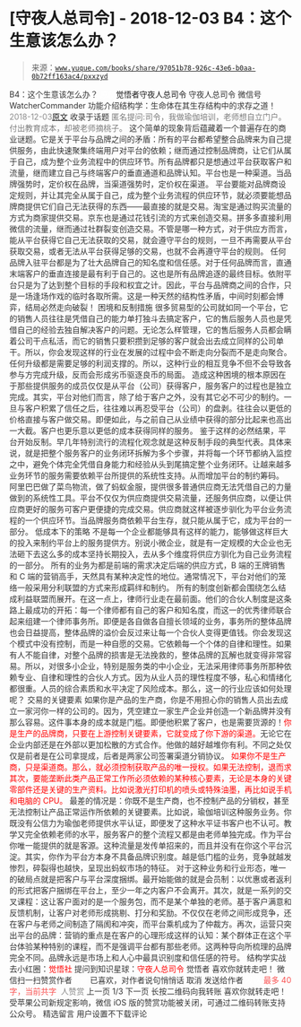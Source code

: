 # [守夜人总司令] - 2018-12-03 B4：这个生意该怎么办？

> 来源：[`www.yuque.com/books/share/97051b78-926c-43e6-b0aa-0b72ff163ac4/pxxzyd`](https://www.yuque.com/books/share/97051b78-926c-43e6-b0aa-0b72ff163ac4/pxxzyd)

<ne-p id="520f42f3293818f927861ebbd5b15da4_p_0" data-lake-id="520f42f3293818f927861ebbd5b15da4_p_0"><ne-text id="u458eba79" style="color: rgb(51, 51, 51);">B4：这个生意该怎么办？</ne-text></ne-p> <ne-p id="bc5081074dfecbd8da83a137ac8ac02a" data-lake-id="bc5081074dfecbd8da83a137ac8ac02a"><ne-text id="uc028f7f0" ne-fontsize="12" style="color: rgb(255, 255, 255);">原创</ne-text><ne-text id="u4e86ccf2" ne-fontsize="14">觉悟者</ne-text><ne-text id="u7add967f" ne-fontsize="14">守夜人总司令</ne-text></ne-p> <ne-p id="6015fb639881c2ff228eb3c03990f88c" data-lake-id="6015fb639881c2ff228eb3c03990f88c"><ne-text id="u3e6e9975" ne-fontsize="14" ne-bold="true" style="color: rgb(51, 51, 51);">守夜人总司令</ne-text></ne-p> <ne-p id="94a5601dce2fa577435aa54f50d6e925" data-lake-id="94a5601dce2fa577435aa54f50d6e925"><ne-text id="ub0f8664a" ne-fontsize="14" style="color: rgb(51, 51, 51);">微信号</ne-text><ne-text id="u2407438e" ne-fontsize="14" style="color: rgb(51, 51, 51);">WatcherCommander</ne-text></ne-p> <ne-p id="13d46bdd27e100374118edb9d3393418" data-lake-id="13d46bdd27e100374118edb9d3393418"><ne-text id="u96fa271d" ne-fontsize="14" style="color: rgb(51, 51, 51);">功能介绍</ne-text><ne-text id="uf4624866" ne-fontsize="14" style="color: rgb(51, 51, 51);">结构学：生命体在其生存结构中的求存之道！</ne-text></ne-p> <ne-p id="9e98374740ea7002895ddae60e773913" data-lake-id="9e98374740ea7002895ddae60e773913"><ne-text id="u23652307" style="color: rgb(140, 140, 140);">2018-12-03</ne-text>[<ne-text id="uaf63cf7b" ne-fontsize="14">原文</ne-text>](https://mp.weixin.qq.com/s?__biz=MzAxNDk1NjI2Mw==&mid=2247484087&idx=1&sn=a9e90f6393238877c489f63e0cac46f9&chksm=9b8a213facfda8298eb01445003a5d7a4a72a0512e32c02d8e413f109ad907fda5dbf0a11d93&scene=27#wechat_redirect&cpage=453)</ne-p> <ne-p id="da44a905b3984f1d920c4198513aada7" data-lake-id="da44a905b3984f1d920c4198513aada7"><ne-text id="u0b2e7a0d" style="color: rgb(51, 51, 51);">收录于话题</ne-text></ne-p> <ne-p id="fa8f92fc8b3800c7aeb8da05e13f7f1e" data-lake-id="fa8f92fc8b3800c7aeb8da05e13f7f1e"><ne-text id="ueea8523b" ne-fontsize="14" style="color: rgb(122, 122, 122);">匿名提问:司令，我做瑜伽培训，老师想自立门户。付出教育成本，却被老师摘桃子。</ne-text></ne-p> <ne-p id="d68152591100e3c7aec8699d0e426138" data-lake-id="d68152591100e3c7aec8699d0e426138"><ne-text id="u28198955" style="color: rgb(51, 51, 51);">这个简单的现象背后蕴藏着一个普遍存在的商业谜题。它是关于平台与品牌之间的矛盾：所有的平台都希望整合品牌来为自己提供服务，由此快速聚集终端用户对平台的依赖；继而通过控制品牌商，让它们从属于自己，成为整个业务流程中的供应环节。所有品牌都只是想通过平台获取客户和流量，继而建立自己与终端客户的垂直通道和品牌认知。平台也是一种渠道。</ne-text><ne-text id="ue0eac160" ne-bold="true" style="color: rgb(51, 51, 51);">当品牌强势时，定价权在品牌，当渠道强势时，定价权在渠道。</ne-text></ne-p> <ne-p id="7aa656a081de50dfe354aacd7582b323" data-lake-id="7aa656a081de50dfe354aacd7582b323"><ne-text id="uf7c8d809" style="color: rgb(51, 51, 51);">平台要能对品牌商设定规则，并让其完全从属于自己，成为整个业务流程的供应环节，就必须要能想品牌商提供它们自己无法获得的东西——最直接的就是交易。淘宝是通过购买流量的方式为商家提供交易。京东也是通过花钱引流的方式来创造交易。拼多多直接利用微信的流量，继而通过社群裂变创造交易。不管是哪一种方式，对于供应方而言，能从平台获得它自己无法获取的交易，就会遵守平台的规则，一旦不再需要从平台获取交易，或者无法从平台获得足够的交易，也就不会再遵守平台的规则。</ne-text></ne-p> <ne-p id="a4a0e32559b9ea75cec2824f2713df19" data-lake-id="a4a0e32559b9ea75cec2824f2713df19"><ne-text id="u6b491c52" style="color: rgb(51, 51, 51);">任何品牌入驻平台都是为了壮大品牌自己的知名度和信任感。对于任何品牌而言，直通末端客户的垂直连接是最有利于自己的。这也是所有品牌追逐的最终目标。依附平台只是为了达到整个目标的手段和权宜之计。因此，</ne-text><ne-text id="ufe425e43" ne-bold="true" style="color: rgb(51, 51, 51);">平台与品牌商之间的合作，只是一场逢场作戏的临时各取所需。这是一种天然的结构性矛盾，中间时刻都会博弈，结局必然走向破裂！</ne-text></ne-p> <ne-p id="cb33200e8c0540317468e85a36acddb4" data-lake-id="cb33200e8c0540317468e85a36acddb4"><ne-text id="u06f835d8" ne-bold="true" style="color: rgb(51, 51, 51);">困境和反制措施</ne-text></ne-p> <ne-p id="088c7e57b345b3df497f4064edafb030" data-lake-id="088c7e57b345b3df497f4064edafb030"><ne-text id="u53ff4770" style="color: rgb(51, 51, 51);">很多贸易型的公司就如同一个平台，它的销售人员往往是凭借自己的能力单打独斗去搞定客户，它的售后服务人员也是凭借自己的经验去独自解决客户的问题。无论怎么样管理，它的售后服务人员都会瞒着公司干点私活，而它的销售只要积攒到足够的客户就会出去成立同样的公司单干。所以，你会发现这样的行业在发展的过程中会不断走向分裂而不是走向聚合。任何升级都是需要足够的利润支撑的。所以，这种行业的相互竞争不但不会导致各参与方完成升级，反而会形成劣币驱逐良币的局面。</ne-text></ne-p> <ne-p id="22ab416bcb1b838b11950cf0143e1b1d" data-lake-id="22ab416bcb1b838b11950cf0143e1b1d"><ne-text id="u89674e1b" style="color: rgb(51, 51, 51);">造成这种困境的根本原因在于那些提供服务的成员仅仅是从平台（公司）获得客户，服务客户的过程也是独立完成。其实，平台对他们而言，除了给于客户之外，没有其它必不可少的制约。一旦与客户积累了信任之后，往往难以再忍受平台（公司）的盘剥。往往会以更低的价格直接与客户做交易。即便如此，与之前自己从业绩中获得的部分比起来也高出一大截。客户也更乐意以更低的成本获得同样的服务。</ne-text></ne-p> <ne-p id="a4b0b4a19a263a1fe75ecf68e78ff47a" data-lake-id="a4b0b4a19a263a1fe75ecf68e78ff47a"><ne-text id="u46cb2378" style="color: rgb(51, 51, 51);">鉴于这样的必然结果，平台开始反制。早几年特别流行的流程化观念就是这种反制手段的典型代表。具体来说，就是把整个服务客户的业务闭环拆解为多个步骤，并将每一个环节都纳入监控之中，避免个体完全凭借自身能力和经验从头到尾搞定整个业务闭环。让越来越多业务环节的服务需要依赖平台所提供的系统性支持。从而增加平台的制约筹码。</ne-text></ne-p> <ne-p id="4cf5401d3974ad6f896b193f1b25c3f1" data-lake-id="4cf5401d3974ad6f896b193f1b25c3f1"><ne-text id="u91295ca2" style="color: rgb(51, 51, 51);">阿里巴巴做了菜鸟物流，做了蚂蚁金服，提供很多普通供应商无法凭借自己的力量做到的系统性工具。平台不仅仅为供应商提供交易流量，还服务供应商，以便让供应商更好的服务可客户更便捷的完成交易。供应商就这样被逐步驯化为平台业务流程的一个供应环节。当品牌服务商依赖平台生存，就只能从属于它，成为平台的一部分。</ne-text></ne-p> <ne-p id="25815856d653e68e8f627b62d16543b6" data-lake-id="25815856d653e68e8f627b62d16543b6"><ne-text id="uefb29437" ne-bold="true" style="color: rgb(51, 51, 51);">低成本下的策略</ne-text></ne-p> <ne-p id="f4b5c37dbd7be27e0682095ca949b931" data-lake-id="f4b5c37dbd7be27e0682095ca949b931"><ne-text id="u0a07f91b" style="color: rgb(51, 51, 51);">不是每一个企业都能够具有这样的能力，能够做这样巨大的投入来制约平台上的服务提供方。别说小微企业，就是有一定规模的大企业也无法砸下去这么多的成本坚持长期投入，去从多个维度将供应方驯化为自己业务流程的一部分。</ne-text></ne-p> <ne-p id="eeceb4852acbd0be470ed1cade42db4e" data-lake-id="eeceb4852acbd0be470ed1cade42db4e"><ne-text id="ue8032185" style="color: rgb(51, 51, 51);">所有的业务为都是前端的需求决定后端的供应方式，B 端的王牌销售和 C 端的营销高手，天然具有某种决定性的地位。通常情况下，平台对他们的笼络一般采用分利联盟的方式来形成羁绊和制约。</ne-text></ne-p> <ne-p id="62792338df954e6f2c50198752a5a064" data-lake-id="62792338df954e6f2c50198752a5a064"><ne-text id="uf915cdd8" style="color: rgb(51, 51, 51);">所有的制度创新都会围绕怎么结成利益联盟而展开。在这一点上，律师行业走在最前面。他们的合伙人制度是这条路上最成功的开拓：每一个律师都有自己的客户和知名度，而这一的优秀律师联合起来组建一个律师事务所。即便是各自做各自擅长领域的业务，事务所的整体品牌也会日益提高，整体品牌的溢价会反过来让每一个合伙人变得更值钱。你会发现这个模式中没有控制，而是一种自愿的交易。它依赖每一个个体的自律和理性。如果有人不能自律，对整个品牌的损害是无法挽救的，整体品牌的瓦解也就变得非常容易。所以，对很多小企业，特别是服务类的中小企业，无法采用律师事务所那种依赖专业、自律和理性的合伙人方式。因为从业人员的理性程度不够，私心和情绪化都很重。人员的综合素质和水平决定了风险成本。那么，这一的行业应该如何处理呢？</ne-text></ne-p> <ne-p id="b17c70d29b4fdf0264b1e8e4bba3b53f" data-lake-id="b17c70d29b4fdf0264b1e8e4bba3b53f"><ne-text id="u64023e38" ne-bold="true" style="color: rgb(51, 51, 51);">交易的关键要素</ne-text></ne-p> <ne-p id="876cac968ff22789244ca24b9f7f01b7" data-lake-id="876cac968ff22789244ca24b9f7f01b7"><ne-text id="u33d215ca" style="color: rgb(51, 51, 51);">如果你是产品的生产商，你是不用担心你的销售人员出去成立一家河你一样的公司的。因为，凭空建立一家生产企业并创造一个新品牌并没有那么容易。这件事本身的成本就是门槛。即便他积累了客户，也是需要货源的！</ne-text><ne-text id="uc8c97a8f" style="color: rgb(255, 0, 0);">你是生产的品牌商，只要在上游控制关键要素，它就变成了你下游的渠道。</ne-text><ne-text id="u5d2aa6b5" style="color: rgb(51, 51, 51);">无论它在企业内部还是在外部以更加松散的方式合作。他做的越好越堆你有利。不同之处仅仅是前者是在公司拿提成，后者是两家公司签署渠道分销协议。</ne-text></ne-p> <ne-p id="7faeb71dd2441ff92766485621d9a765" data-lake-id="7faeb71dd2441ff92766485621d9a765"><ne-text id="u87a6a84a" style="color: rgb(255, 0, 0);">如果你不是生产商，只是渠道商。那么，就必须控制获取产品的唯一授权。如果无法控制，退而求其次，要能垄断此类产品正常工作所必须依赖的某种核心要素，无论是本身的关键零部件还是关键的生产资料。比如说激光打印机的喷头或特殊油墨，再比如说手机和电脑的 CPU。</ne-text></ne-p> <ne-p id="58c84bed6a06e338e2ce64a54da1aacd" data-lake-id="58c84bed6a06e338e2ce64a54da1aacd"><ne-text id="u91fe08e4" style="color: rgb(51, 51, 51);">最差的情况是：你既不是生产商，也不控制产品的分销权，甚至无法控制让产品正常运作所依赖的关键要素。比如说，瑜伽培训这种服务业务。你既没有公信力为瑜伽老师提供水平认证，即便发了这种水平证书客户也不认可。教学又完全依赖老师的水平，服务客户的整个流程又都是由老师单独完成。作为平台你唯一能提供的就是客源。这种流量是发传单招来的，而且并没有在你这个平台沉淀。其实，你作为平台方本身不具备品牌识别度。</ne-text><ne-text id="u868702d4" ne-bold="true" style="color: rgb(51, 51, 51);">越是低门槛的业务，竞争就越发惨烈，碎裂得也越快，呈现出蚂蚁市场的特征。</ne-text></ne-p> <ne-p id="71e2257fcaa5e44644a321ab86e17957" data-lake-id="71e2257fcaa5e44644a321ab86e17957"><ne-text id="u51e51711" style="color: rgb(51, 51, 51);">对于这种业务和行业形态，唯一的破局点就是把客户与平台深度捆绑。最开始能做的就是会员制：以优惠或者返利的形式把客户捆绑在平台上，至少一年之内客户不会离开。其次，就是一系列的交叉课程：这让客户面对的是一个服务包，而不是某个单独的老师。基于客户满意和反馈机制，让客户对老师形成挑剔、打分和奖励。不仅仅在老师之间形成竞争，还在客户与老师之间制造了隔阂和冲突，而平台乘机成为了仲裁方。再次，运营只突出平台的品牌：营销的重点是在客户的心理形成这样的认知：某个群体正在这个平台体验某种特别的课程，而不是强调平台都有那些老师。这两种导向所梳理的品牌完全不同。</ne-text><ne-text id="ua7932daf" ne-bold="true" style="color: rgb(51, 51, 51);">品牌永远是市场上和人心中最具识别度和信任感的符号。</ne-text></ne-p> <ne-p id="79fe2ccbc4d393bae172329725b8ed3d" data-lake-id="79fe2ccbc4d393bae172329725b8ed3d"><ne-text id="u571a836e" ne-bold="true" style="color: rgb(51, 51, 51);">结构学实战去小红圈：</ne-text><ne-text id="u799de398" ne-bold="true" style="color: rgb(255, 0, 0);">觉悟社</ne-text></ne-p> <ne-p id="5696aec7da611d8f0ee039083a6d6ff5" data-lake-id="5696aec7da611d8f0ee039083a6d6ff5"><ne-text id="u3f120461" ne-bold="true" style="color: rgb(51, 51, 51);">提问到知识星球：</ne-text><ne-text id="ue151c9d8" ne-bold="true" style="color: rgb(255, 0, 0);">守夜人总司令</ne-text></ne-p>  <ne-p id="1f67defa622da382fbdad685ea2c570a" data-lake-id="1f67defa622da382fbdad685ea2c570a"><ne-card data-card-name="image" data-card-type="inline" id="G1toi" data-event-boundary="card" style="color: rgb(51, 51, 51);"><ne-p id="ff25325794722316728580a3283592c9" data-lake-id="ff25325794722316728580a3283592c9"><ne-text id="ue39b8ff0" style="color: rgb(51, 51, 51);">觉悟者</ne-text></ne-p> <ne-p id="ed65bb6282821c86679aecd61e99f5db" data-lake-id="ed65bb6282821c86679aecd61e99f5db"><ne-text id="u58bb1a37" style="color: rgb(51, 51, 51);">喜欢你就转走吧！</ne-text></ne-p> <ne-p id="1b9d32ed7e20da5eb9339f1abf69b9c1" data-lake-id="1b9d32ed7e20da5eb9339f1abf69b9c1"><ne-text id="u1632b1de" ne-bold="true" style="color: rgb(51, 51, 51);">微信扫一扫赞赏作者</ne-text><ne-text id="u3d142963" ne-bold="true" style="color: rgb(255, 255, 255);">赞赏</ne-text></ne-p> <ne-p id="2deaf4585fc0913c642dbc12a94c3355" data-lake-id="2deaf4585fc0913c642dbc12a94c3355"><ne-text id="u99875aaa" style="color: rgb(51, 51, 51);">已喜欢，</ne-text><ne-text id="u4da53827">对作者说句悄悄话</ne-text></ne-p> <ne-p id="448b2cd554af8fa76e64a28ffed64d4d" data-lake-id="448b2cd554af8fa76e64a28ffed64d4d"><ne-text id="uc92b794a" style="color: rgb(51, 51, 51);">取消</ne-text></ne-p> <ne-p id="2e9f33f135043ea9bc28052c1b21594f" data-lake-id="2e9f33f135043ea9bc28052c1b21594f"><ne-text id="uad38baf2" ne-fontsize="14" ne-bold="true" style="color: rgb(51, 51, 51);">发送给作者</ne-text></ne-p> <ne-p id="3cf6fd619462ca74abfd020959853f77" data-lake-id="3cf6fd619462ca74abfd020959853f77"><ne-text id="u1334fd1f" ne-bold="true" style="color: rgb(255, 255, 255);">发送</ne-text></ne-p> <ne-p id="f8af899c92475766318cfbc230cd633a" data-lake-id="f8af899c92475766318cfbc230cd633a"><ne-text id="ub6dc8e34" ne-fontsize="13" style="color: rgb(250, 81, 81);">最多 40 字，当前共字</ne-text></ne-p> <ne-p id="d026e2e50d035fc28eed1ec66f790e03" data-lake-id="d026e2e50d035fc28eed1ec66f790e03"><ne-text id="u09107b05" style="color: rgb(136, 136, 136);"> 人赞赏</ne-text></ne-p> <ne-p id="2b16a117fec92339ca838a4a278b5015" data-lake-id="2b16a117fec92339ca838a4a278b5015"><ne-text id="uff7d456b" style="color: rgb(51, 51, 51);">上一页</ne-text> <ne-text id="u3197ac06">1</ne-text><ne-text id="u4da4a5bd" style="color: rgb(51, 51, 51);">/3 下一页</ne-text></ne-p> <ne-p id="42afd83cf0a754eb40b6208d4ac204ce" data-lake-id="42afd83cf0a754eb40b6208d4ac204ce"><ne-text id="uaf4dcf9f" style="color: rgb(51, 51, 51);">长按二维码向我转账</ne-text></ne-p> <ne-p id="907e46aa4089f92a6cfbc8f0c310291f" data-lake-id="907e46aa4089f92a6cfbc8f0c310291f"><ne-text id="u24db830b" style="color: rgb(51, 51, 51);">喜欢你就转走吧！</ne-text></ne-p> <ne-p id="bd6d21760f5900b12f27ee3ff3a64650" data-lake-id="bd6d21760f5900b12f27ee3ff3a64650"><ne-text id="ue3eeaf1b" style="color: rgb(51, 51, 51);">受苹果公司新规定影响，微信 iOS 版的赞赏功能被关闭，可通过二维码转账支持公众号。</ne-text></ne-p> <ne-h3 id="xhnHF" data-lake-id="xhnHF"><ne-heading-ext><ne-heading-anchor></ne-heading-anchor><ne-heading-fold></ne-heading-fold></ne-heading-ext><ne-heading-content><ne-text id="u23c33bb2" ne-fontsize="16" style="color: rgb(51, 51, 51);">精选留言</ne-text></ne-heading-content></ne-h3> <ne-p id="6c426aa1ed2c0b99232e21356b353604" data-lake-id="6c426aa1ed2c0b99232e21356b353604"><ne-text id="uc2755242" style="color: rgb(51, 51, 51);">用户设置不下载评论</ne-text></ne-p></ne-card></ne-p>
